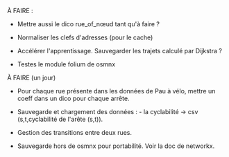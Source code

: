  À FAIRE :


- Mettre aussi le dico rue_of_nœud tant qu'à faire ?

- Normaliser les clefs d'adresses (pour le cache)

- Accélérer l'apprentissage. Sauvegarder les trajets calculé par Dijkstra ?

- Testes le module folium de osmnx


À FAIRE (un jour)

-  Pour chaque rue présente dans les données de Pau à vélo, mettre un coeff dans un dico pour chaque arrête.

- Sauvegarde et chargement des données :
	     - la cyclabilité -> csv (s,t,cyclabilité de l'arête (s,t)). 

- Gestion des transitions entre deux rues.

- Sauvegarde hors de osmnx pour portabilité. Voir la doc de networkx.


